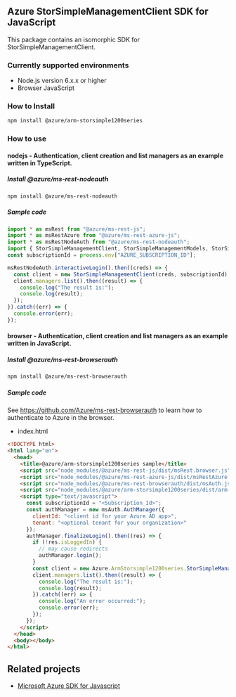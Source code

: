 ## Azure StorSimpleManagementClient SDK for JavaScript

This package contains an isomorphic SDK for StorSimpleManagementClient.

### Currently supported environments

- Node.js version 6.x.x or higher
- Browser JavaScript

### How to Install

```bash
npm install @azure/arm-storsimple1200series
```

### How to use

#### nodejs - Authentication, client creation and list managers as an example written in TypeScript.

##### Install @azure/ms-rest-nodeauth

```bash
npm install @azure/ms-rest-nodeauth
```

##### Sample code

```typescript
import * as msRest from "@azure/ms-rest-js";
import * as msRestAzure from "@azure/ms-rest-azure-js";
import * as msRestNodeAuth from "@azure/ms-rest-nodeauth";
import { StorSimpleManagementClient, StorSimpleManagementModels, StorSimpleManagementMappers } from "@azure/arm-storsimple1200series";
const subscriptionId = process.env["AZURE_SUBSCRIPTION_ID"];

msRestNodeAuth.interactiveLogin().then((creds) => {
  const client = new StorSimpleManagementClient(creds, subscriptionId);
  client.managers.list().then((result) => {
    console.log("The result is:");
    console.log(result);
  });
}).catch((err) => {
  console.error(err);
});
```

#### browser - Authentication, client creation and list managers as an example written in JavaScript.

##### Install @azure/ms-rest-browserauth

```bash
npm install @azure/ms-rest-browserauth
```

##### Sample code

See https://github.com/Azure/ms-rest-browserauth to learn how to authenticate to Azure in the browser.

- index.html
```html
<!DOCTYPE html>
<html lang="en">
  <head>
    <title>@azure/arm-storsimple1200series sample</title>
    <script src="node_modules/@azure/ms-rest-js/dist/msRest.browser.js"></script>
    <script src="node_modules/@azure/ms-rest-azure-js/dist/msRestAzure.js"></script>
    <script src="node_modules/@azure/ms-rest-browserauth/dist/msAuth.js"></script>
    <script src="node_modules/@azure/arm-storsimple1200series/dist/arm-storsimple1200series.js"></script>
    <script type="text/javascript">
      const subscriptionId = "<Subscription_Id>";
      const authManager = new msAuth.AuthManager({
        clientId: "<client id for your Azure AD app>",
        tenant: "<optional tenant for your organization>"
      });
      authManager.finalizeLogin().then((res) => {
        if (!res.isLoggedIn) {
          // may cause redirects
          authManager.login();
        }
        const client = new Azure.ArmStorsimple1200series.StorSimpleManagementClient(res.creds, subscriptionId);
        client.managers.list().then((result) => {
          console.log("The result is:");
          console.log(result);
        }).catch((err) => {
          console.log("An error occurred:");
          console.error(err);
        });
      });
    </script>
  </head>
  <body></body>
</html>
```

## Related projects

- [Microsoft Azure SDK for Javascript](https://github.com/Azure/azure-sdk-for-js)
